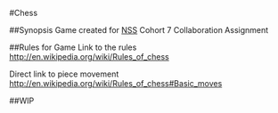 #Chess

##Synopsis
Game created for [NSS](www.nashvillesoftwareschool.com) Cohort 7 Collaboration Assignment 

##Rules for Game
Link to the rules
http://en.wikipedia.org/wiki/Rules_of_chess

Direct link to piece movement
http://en.wikipedia.org/wiki/Rules_of_chess#Basic_moves

##WIP
